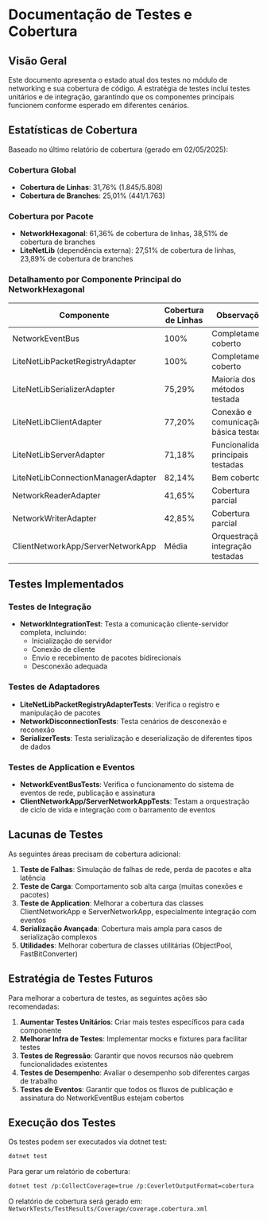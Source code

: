 # Documentação de Testes e Cobertura

## Visão Geral

Este documento apresenta o estado atual dos testes no módulo de networking e sua cobertura de código. A estratégia de testes inclui testes unitários e de integração, garantindo que os componentes principais funcionem conforme esperado em diferentes cenários.

## Estatísticas de Cobertura

Baseado no último relatório de cobertura (gerado em 02/05/2025):

### Cobertura Global
- **Cobertura de Linhas**: 31,76% (1.845/5.808)
- **Cobertura de Branches**: 25,01% (441/1.763)

### Cobertura por Pacote
- **NetworkHexagonal**: 61,36% de cobertura de linhas, 38,51% de cobertura de branches
- **LiteNetLib** (dependência externa): 27,51% de cobertura de linhas, 23,89% de cobertura de branches

### Detalhamento por Componente Principal do NetworkHexagonal

| Componente | Cobertura de Linhas | Observações |
|------------|---------------------|-------------|
| NetworkEventBus | 100% | Completamente coberto |
| LiteNetLibPacketRegistryAdapter | 100% | Completamente coberto |
| LiteNetLibSerializerAdapter | 75,29% | Maioria dos métodos testada |
| LiteNetLibClientAdapter | 77,20% | Conexão e comunicação básica testadas |
| LiteNetLibServerAdapter | 71,18% | Funcionalidades principais testadas |
| LiteNetLibConnectionManagerAdapter | 82,14% | Bem coberto |
| NetworkReaderAdapter | 41,65% | Cobertura parcial |
| NetworkWriterAdapter | 42,85% | Cobertura parcial |
| ClientNetworkApp/ServerNetworkApp | Média | Orquestração e integração testadas |

## Testes Implementados

### Testes de Integração
- **NetworkIntegrationTest**: Testa a comunicação cliente-servidor completa, incluindo:
  - Inicialização de servidor
  - Conexão de cliente
  - Envio e recebimento de pacotes bidirecionais
  - Desconexão adequada

### Testes de Adaptadores
- **LiteNetLibPacketRegistryAdapterTests**: Verifica o registro e manipulação de pacotes
- **NetworkDisconnectionTests**: Testa cenários de desconexão e reconexão
- **SerializerTests**: Testa serialização e deserialização de diferentes tipos de dados

### Testes de Application e Eventos
- **NetworkEventBusTests**: Verifica o funcionamento do sistema de eventos de rede, publicação e assinatura
- **ClientNetworkApp/ServerNetworkAppTests**: Testam a orquestração de ciclo de vida e integração com o barramento de eventos

## Lacunas de Testes

As seguintes áreas precisam de cobertura adicional:

1. **Teste de Falhas**: Simulação de falhas de rede, perda de pacotes e alta latência
2. **Teste de Carga**: Comportamento sob alta carga (muitas conexões e pacotes)
3. **Teste de Application**: Melhorar a cobertura das classes ClientNetworkApp e ServerNetworkApp, especialmente integração com eventos
4. **Serialização Avançada**: Cobertura mais ampla para casos de serialização complexos
5. **Utilidades**: Melhorar cobertura de classes utilitárias (ObjectPool, FastBitConverter)

## Estratégia de Testes Futuros

Para melhorar a cobertura de testes, as seguintes ações são recomendadas:

1. **Aumentar Testes Unitários**: Criar mais testes específicos para cada componente
2. **Melhorar Infra de Testes**: Implementar mocks e fixtures para facilitar testes
3. **Testes de Regressão**: Garantir que novos recursos não quebrem funcionalidades existentes
4. **Testes de Desempenho**: Avaliar o desempenho sob diferentes cargas de trabalho
5. **Testes de Eventos**: Garantir que todos os fluxos de publicação e assinatura do NetworkEventBus estejam cobertos

## Execução dos Testes

Os testes podem ser executados via dotnet test:

```bash
dotnet test
```

Para gerar um relatório de cobertura:

```bash
dotnet test /p:CollectCoverage=true /p:CoverletOutputFormat=cobertura
```

O relatório de cobertura será gerado em: `NetworkTests/TestResults/Coverage/coverage.cobertura.xml`